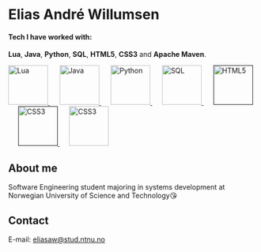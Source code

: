 # Elias André Willumsen

#### Tech I have worked with:
**Lua**, **Java**, **Python**, **SQL**, **HTML5**, **CSS3** and **Apache Maven**.

<p align="left">
  <a href="https://www.lua.org/">
    <img src="https://upload.wikimedia.org/wikipedia/commons/c/cf/Lua-Logo.svg" height="80" alt="Lua">
  </a>
  &nbsp;&nbsp;&nbsp;&nbsp;
  <a href="https://www.oracle.com/java/">
    <img src="https://upload.wikimedia.org/wikipedia/en/3/30/Java_programming_language_logo.svg" height="80" alt="Java">
  </a>
  &nbsp;&nbsp;&nbsp;&nbsp;
  <a href="https://www.python.org/">
    <img src="https://upload.wikimedia.org/wikipedia/commons/c/c3/Python-logo-notext.svg" height="80" alt="Python">
  </a>
  &nbsp;&nbsp;&nbsp;&nbsp;
  <a href="https://www.mysql.com/">
    <img src="https://upload.wikimedia.org/wikipedia/commons/d/d7/Sql_data_base_with_logo.svg" height="80" alt="SQL">
  </a>
  &nbsp;&nbsp;&nbsp;&nbsp;
  <a href="">
    <img src="https://upload.wikimedia.org/wikipedia/commons/6/61/HTML5_logo_and_wordmark.svg" height="80" alt="HTML5">
  </a>
  &nbsp;&nbsp;&nbsp;&nbsp;
  <a href="">
    <img src="https://upload.wikimedia.org/wikipedia/commons/d/d5/CSS3_logo_and_wordmark.svg" height="80" alt="CSS3">
  </a>
  &nbsp;&nbsp;&nbsp;&nbsp;
  <a href="https://maven.apache.org/">
    <img src="https://upload.wikimedia.org/wikipedia/commons/5/52/Apache_Maven_logo.svg" height="80" alt="CSS3">
  </a>
</p>

## About me

Software Engineering student majoring in systems development at Norwegian University of Science and Technology😘

## Contact

E-mail: eliasaw@stud.ntnu.no
